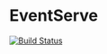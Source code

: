 # EventServe

[![Build Status](https://labanar.visualstudio.com/EventServe/_apis/build/status/labanar.EventServe?branchName=master)](https://labanar.visualstudio.com/EventServe/_build/latest?definitionId=2&branchName=master)
